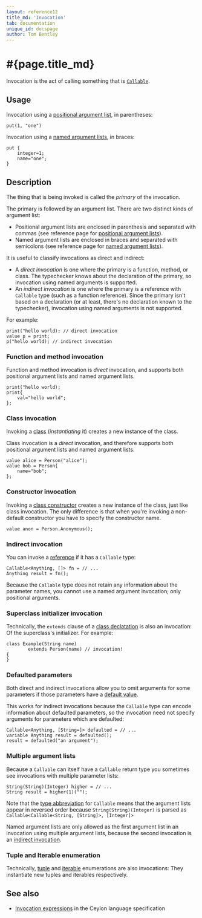 ```yaml
---
layout: reference12
title_md: 'Invocation'
tab: documentation
unique_id: docspage
author: Tom Bentley
---
```


# #{page.title_md}

Invocation is the act of calling something that is 
[`Callable`](#{site.urls.apidoc_1_1}/Callable.type.html).

## Usage 

Invocation using a [positional argument list](../positional-argument-list/), 
in parentheses:

<!-- try: -->
    put(1, "one")
    
Invocation using a [named argument lists](../named-argument-list/), 
in braces:

<!-- try: -->
    put {
        integer=1;
        name="one";
    }

## Description

The thing that is being invoked is called the *primary* of the invocation. 

The primary is followed by an argument list. There are two distinct 
kinds of argument list:

* Positional argument lists are enclosed in parenthesis and 
  separated with commas (see reference page for 
  [positional argument lists](../positional-argument-list/)).
* Named argument lists are enclosed in braces
  and separated with semicolons (see reference page for 
  [named argument lists](../named-argument-list/)).

It is useful to classify invocations as direct and indirect:

* A *direct invocation* is one where the primary is a function, method, 
  or class. The typechecker knows about the declaration of the primary,
  so invocation using named arguments is supported.
* An *indirect invocation* is one where the primary is a reference with 
  `Callable` type (such as a function reference). 
  Since the primary isn't based on a declaration (or at least, 
  there's no declaration known to the typechecker), invocation 
  using named arguments is not supported.

For example: 

    print("hello world); // direct invocation
    value p = print;
    p("hello world); // indirect invocation

### Function and method invocation

Function and method invocation is *direct* invocation, and supports 
both positional argument lists and named argument lists.

    print("hello world);
    print{
        val="hello world";
    };

### Class invocation

Invoking a [class](../../structure/class/) (*instantiating* it) 
creates a new instance of the class.

Class invocation is a *direct* invocation, and therefore supports 
both positional argument lists and named argument lists.

    value alice = Person("alice");
    value bob = Person{
        name="bob";
    };
    
### Constructor invocation

Invoking a [class constructor](../../structure/class/#constructor_declarations)
creates a new instance of the class, just like class invocation. 
The only difference is that when you're invoking a non-default constructor
you have to specify the constructor name.

    value anon = Person.Anonymous();

### Indirect invocation

You can invoke a [reference](../../structure/value/) if it has a 
`Callable` type:

<!-- try: -->
    Callable<Anything, []> fn = // ...
    Anything result = fn();

Because the `Callable` type does not retain any information about
the parameter names, you cannot use a named argument invocation; 
only positional arguments.

### Superclass initializer invocation

Technically, the `extends` clause of a 
[class declatation](../../structure/class/) is also an invocation: 
Of the superclass's initializer. For example:

    class Example(String name) 
            extends Person(name) // invocation! 
    {
    }



### Defaulted parameters

Both direct and indirect invocations allow you to omit 
arguments for some parameters if those parameters have 
a [default value](../../structure/parameter-list/#defaulted_parameters).

This works for indirect invocations because the `Callable` 
type can encode information about 
defaulted parameters, so the 
invocation need not specify arguments for parameters which are defaulted:

<!-- try: -->
    Callable<Anything, [String=]> defaulted = // ...
    variable Anything result = defaulted();
    result = defaulted("an argument");

### Multiple argument lists

Because a `Callable` can itself have a `Callable` return type you sometimes see
invocations with multiple parameter lists:

    String(String)(Integer) higher = // ...
    String result = higher(1)("");

Note that the [type abbreviation](../../structure/type-abbreviation/) 
for `Callable` means that the argument lists appear in 
reversed order because `String(String)(Integer)`
is parsed as `Callable<Callable<String, [String]>, [Integer]>`

Named argument lists are only allowed as the first argument list in 
an invocation using multiple argument lists, because the second 
invocation is an [indirect invocation](#indirect_invocation).

### Tuple and Iterable enumeration

Technically, [tuple](../tuple) and [iterable](../iterable/) 
enumerations are also invocations: They instantiate new
tuples and iterables respectively.

## See also

* [Invocation expressions](#{site.urls.spec_current}#invocationexpressions) in 
  the Ceylon language specification
